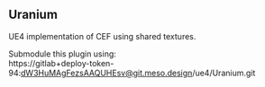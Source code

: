 ## Uranium

UE4 implementation of CEF using shared textures.

Submodule this plugin using:  
https://gitlab+deploy-token-94:dW3HuMAgFezsAAQUHEsv@git.meso.design/ue4/Uranium.git